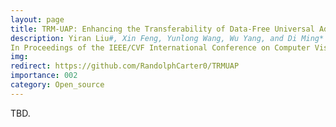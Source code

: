 ```yaml
---
layout: page
title: TRM-UAP: Enhancing the Transferability of Data-Free Universal Adversarial Perturbation via Truncated Ratio Maximization
description: Yiran Liu#, Xin Feng, Yunlong Wang, Wu Yang, and Di Ming*
In Proceedings of the IEEE/CVF International Conference on Computer Vision, Oct 2023
img:
redirect: https://github.com/RandolphCarter0/TRMUAP
importance: 002
category: Open_source
---
```


TBD.
